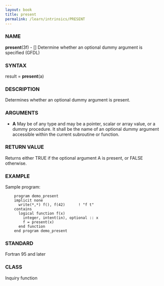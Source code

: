 ```yaml
---
layout: book
title: present
permalink: /learn/intrinsics/PRESENT
---
```

### NAME

**present**(3f) - \[\] Determine whether an optional dummy argument is specified
(GFDL)

### SYNTAX

result = **present**(a)

### DESCRIPTION

Determines whether an optional dummy argument is present.

### ARGUMENTS

  - **A**
    May be of any type and may be a pointer, scalar or array value, or a
    dummy procedure. It shall be the name of an optional dummy argument
    accessible within the current subroutine or function.

### RETURN VALUE

Returns either TRUE if the optional argument A is present, or FALSE
otherwise.

### EXAMPLE

Sample program:

```
    program demo_present
    implicit none
      write(*,*) f(), f(42)      ! "f t"
    contains
      logical function f(x)
        integer, intent(in), optional :: x
        f = present(x)
      end function
    end program demo_present
```

### STANDARD

Fortran 95 and later

### CLASS

Inquiry function
